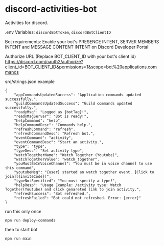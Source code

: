 # discord-activities-bot
Activities for discord.

.env Variables: `discordBotToken`, `discordBotClientID`

Bot requirements:
Enable your bot's PRESENCE INTENT, SERVER MEMBERS INTENT and MESSAGE CONTENT INTENT on Discord Developer Portal

Authorize URL (Replace BOT_CLIENT_ID with your bot's client id)
https://discord.com/oauth2/authorize?client_id=BOT_CLIENT_ID&permissions=1&scope=bot%20applications.commands


src/strings.json example
```
{
    "appCommandsUpdatedSuccess": "Application commands updated successfully.",
    "guildCommandsUpdatedSuccess": "Guild commands updated successfully.",
    "readyMsg": "Logged as {botTag}!",
    "readyMsgServer": "Bot is ready!",
    "helpCommand": "help",
    "helpCommandDesc": "Commands help.",
    "refreshCommand": "refresh",
    "refreshCommandDesc": "Refresh bot.",
    "eventCommand": "activity",
    "eventCommandDesc": "Start an activity.",
    "type": "type",
    "typeDesc": "Set activity type",
    "watchTogetherName": "Watch Together (Youtube)",
    "watchTogetherValue": "watch_together",
    "youMustBeInVoiceChannel": "You must be in voice channel to use this command",
    "youtubeMsg": "{user} started an watch together event. [Click to join]({inviteCode})",
    "typeNotSpecified": "You must specify a type!",
    "helpResp": "Usage Example: /activity type: Watch Together(Youtube) and click genareted link to join activity.",
    "refreshSuccess": "Bot refreshed.",
    "refreshFailed": "Bot could not refreshed. Error: {error}"
}
```

run this only once
```
npm run deploy-commands
```
then to start bot
```
npm run main
```